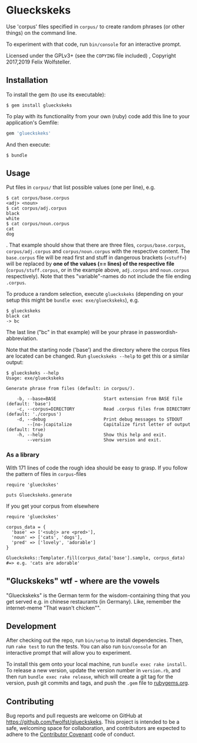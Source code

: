 # Glueckskeks

Use 'corpus' files specified in `corpus/` to create random phrases (or other things) on the command line.

To experiment with that code, run `bin/console` for an interactive prompt.

Licensed under the GPLv3+ (see the `COPYING` file included) , Copyright 2017,2019 Felix Wolfsteller.

## Installation

To install the gem (to use its executable):

    $ gem install glueckskeks

To play with its functionality from your own (ruby) code add this line to your application's Gemfile:

```ruby
gem 'glueckskeks'
```

And then execute:

    $ bundle

## Usage

Put files in `corpus/` that list possible values (one per line), e.g.

```
$ cat corpus/base.corpus
<adj> <noun>
$ cat corpus/adj.corpus
black
white
$ cat corpus/noun.corpus
cat
dog
```

. That example should show that there are three files, `corpus/base.corpus`, `corpus/adj.corpus` and `corpus/noun.corpus` with the respective content.
The `base.corpus` file will be read first and stuff in dangerous brackets (`<stuff>`) will be replaced by **one of the values (== lines) of the respective file** (`corpus/stuff.corpus`, or in the example above, `adj.corpus` and `noun.corpus` respectively).  Note that thes "variable"-names do not include the file ending `.corpus`.

To produce a random selection, execute `glueckskeks` (depending on your setup this might be `bundle exec exe/glueckskeks`), e.g.

```
$ glueckskeks
black cat
-> bc
```

The last line ("bc" in that example) will be your phrase in passwordish-abbreviation.

Note that the starting node ('base') and the directory where the corpus files are located can be changed.  Run `glueckskeks --help` to get this or a similar output:

    $ glueckskeks --help
    Usage: exe/glueckskeks
    
    Generate phrase from files (default: in corpus/).
    
        -b, --base=BASE                  Start extension from BASE file (default: 'base')
        -c, --corpus=DIRECTORY           Read .corpus files from DIRECTORY (default: './corpus')
        -d, --debug                      Print debug messages to STDOUT
            --[no-]capitalize            Capitalize first letter of output (default: true)
        -h, --help                       Show this help and exit.
            --version                    Show version and exit.


### As a library

With 171 lines of code the rough idea should be easy to grasp.
If you follow the pattern of files in `corpus`-files

    require 'glueckskes'
    
    puts Glueckskeks.generate

If you get your corpus from elsewhere

    require 'glueckskes'
    
    corpus_data = {
      'base' => ['<subj> are <pred>'],
      'noun' => ['cats', 'dogs'],
      'pred' => ['lovely', 'adorable']
    }
    
    Glueckskeks::Templater.fill(corpus_data['base'].sample, corpus_data)
    #=> e.g. 'cats are adorable'


## "Gluckskeks" wtf - where are the vowels

"Glueckskeks" is the German term for the wisdom-containing thing that you get served e.g. in chinese restaurants (in Germany).  Like, remember the internet-meme "That wasn't chicken"".

## Development

After checking out the repo, run `bin/setup` to install dependencies. Then, run `rake test` to run the tests. You can also run `bin/console` for an interactive prompt that will allow you to experiment.

To install this gem onto your local machine, run `bundle exec rake install`. To release a new version, update the version number in `version.rb`, and then run `bundle exec rake release`, which will create a git tag for the version, push git commits and tags, and push the `.gem` file to [rubygems.org](https://rubygems.org).

## Contributing

Bug reports and pull requests are welcome on GitHub at https://github.com/fwolfst/glueckskeks. This project is intended to be a safe, welcoming space for collaboration, and contributors are expected to adhere to the [Contributor Covenant](http://contributor-covenant.org) code of conduct.

